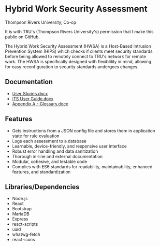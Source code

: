 # Hybrid Work Security Assessment

Thompson Rivers University, Co-op

It is with TRU's (Thompson Rivers University's) permission that I make this public on GitHub.

The Hybrid Work Security Assessment (HWSA) is a Host-Based Intrusion Prevention System (HIPS) which checks if clients meet security standards before being allowed to remotely connect to TRU's network for remote work. The HWSA is specifically designed with flexiblility in mind, allowing for easy reconfiguration to security standards undergoes changes.
 
## Documentation
- [User Stories.docx](https://github.com/TrevorDrayton03/hybrid-work-security-assessment/files/12443731/User.Stories.docx)
- [ITS User Guide.docx](https://github.com/TrevorDrayton03/hybrid-work-security-assessment/files/12443732/ITS.User.Guide.docx)
- [Appendix A - Glossary.docx](https://github.com/TrevorDrayton03/hybrid-work-security-assessment/files/12443733/Appendix.A.-.Glossary.docx)

## Features
- Gets instructions from a JSON config file and stores them in application state for rule evaluation
- Logs each assessment to a database
- Learnable, device-friendly, and responsive user interface
- Robust error handling and data sanitization
- Thorough in-line and external documentation
- Modular, cohesive, and testable code
- Complies with ES6 standards for readability, maintainability, enhanced features, and standardization

## Libraries/Dependencies
- Node.js
- React
- Bootstrap
- MariaDB
- Express
- react-scripts
- uuid
- whatwg-fetch
- react-icons
